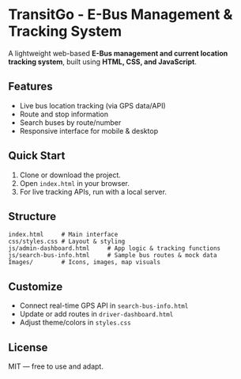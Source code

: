 # TransitGo - E-Bus Management & Tracking System

A lightweight web-based **E-Bus management and current location tracking system**, built using **HTML, CSS, and JavaScript**.

## Features

* Live bus location tracking (via GPS data/API)
* Route and stop information
* Search buses by route/number
* Responsive interface for mobile & desktop

## Quick Start

1. Clone or download the project.
2. Open `index.html` in your browser.
3. For live tracking APIs, run with a local server.

## Structure

```
index.html     # Main interface
css/styles.css # Layout & styling
js/admin-dashboard.html     # App logic & tracking functions
js/search-bus-info.html     # Sample bus routes & mock data
Images/        # Icons, images, map visuals
```

## Customize

* Connect real-time GPS API in `search-bus-info.html`
* Update or add routes in `driver-dashboard.html`
* Adjust theme/colors in `styles.css`

## License

MIT — free to use and adapt.
